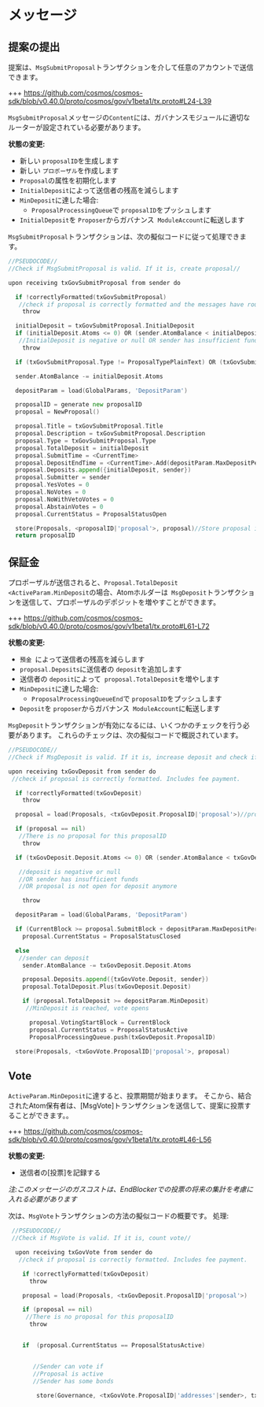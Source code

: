 # メッセージ

## 提案の提出

提案は、`MsgSubmitProposal`トランザクションを介して任意のアカウントで送信できます。

+++ https://github.com/cosmos/cosmos-sdk/blob/v0.40.0/proto/cosmos/gov/v1beta1/tx.proto#L24-L39

`MsgSubmitProposal`メッセージの`Content`には、ガバナンスモジュールに適切なルーターが設定されている必要があります。

**状態の変更:**

- 新しい `proposalID`を生成します
- 新しい `プロポーザル`を作成します
- `Proposal`の属性を初期化します
- `InitialDeposit`によって送信者の残高を減らします
- `MinDeposit`に達した場合:
     - `ProposalProcessingQueue`で `proposalID`をプッシュします
- `InitialDeposit`を `Proposer`からガバナンス` ModuleAccount`に転送します

`MsgSubmitProposal`トランザクションは、次の擬似コードに従って処理できます。

```go
//PSEUDOCODE//
//Check if MsgSubmitProposal is valid. If it is, create proposal//

upon receiving txGovSubmitProposal from sender do

  if !correctlyFormatted(txGovSubmitProposal)
   //check if proposal is correctly formatted and the messages have routes to other modules. Includes fee payment.
    throw

  initialDeposit = txGovSubmitProposal.InitialDeposit
  if (initialDeposit.Atoms <= 0) OR (sender.AtomBalance < initialDeposit.Atoms)
   //InitialDeposit is negative or null OR sender has insufficient funds
    throw

  if (txGovSubmitProposal.Type != ProposalTypePlainText) OR (txGovSubmitProposal.Type != ProposalTypeSoftwareUpgrade)

  sender.AtomBalance -= initialDeposit.Atoms

  depositParam = load(GlobalParams, 'DepositParam')

  proposalID = generate new proposalID
  proposal = NewProposal()

  proposal.Title = txGovSubmitProposal.Title
  proposal.Description = txGovSubmitProposal.Description
  proposal.Type = txGovSubmitProposal.Type
  proposal.TotalDeposit = initialDeposit
  proposal.SubmitTime = <CurrentTime>
  proposal.DepositEndTime = <CurrentTime>.Add(depositParam.MaxDepositPeriod)
  proposal.Deposits.append({initialDeposit, sender})
  proposal.Submitter = sender
  proposal.YesVotes = 0
  proposal.NoVotes = 0
  proposal.NoWithVetoVotes = 0
  proposal.AbstainVotes = 0
  proposal.CurrentStatus = ProposalStatusOpen

  store(Proposals, <proposalID|'proposal'>, proposal)//Store proposal in Proposals mapping
  return proposalID
```

## 保証金

プロポーザルが送信されると、`Proposal.TotalDeposit <ActiveParam.MinDeposit`の場合、Atomホルダーは` MsgDeposit`トランザクションを送信して、プロポーザルのデポジットを増やすことができます。

+++ https://github.com/cosmos/cosmos-sdk/blob/v0.40.0/proto/cosmos/gov/v1beta1/tx.proto#L61-L72

**状態の変更:**

- `預金 `によって送信者の残高を減らします
- `proposal.Deposits`に送信者の `deposit`を追加します
- 送信者の `deposit`によって` proposal.TotalDeposit`を増やします
- `MinDeposit`に達した場合:
     - `ProposalProcessingQueueEnd`で `proposalID`をプッシュします
- `Deposit`を `proposer`からガバナンス` ModuleAccount`に転送します

`MsgDeposit`トランザクションが有効になるには、いくつかのチェックを行う必要があります。
これらのチェックは、次の擬似コードで概説されています。 

```go
//PSEUDOCODE//
//Check if MsgDeposit is valid. If it is, increase deposit and check if MinDeposit is reached

upon receiving txGovDeposit from sender do
 //check if proposal is correctly formatted. Includes fee payment.

  if !correctlyFormatted(txGovDeposit)
    throw

  proposal = load(Proposals, <txGovDeposit.ProposalID|'proposal'>)//proposal is a const key, proposalID is variable

  if (proposal == nil)
   //There is no proposal for this proposalID
    throw

  if (txGovDeposit.Deposit.Atoms <= 0) OR (sender.AtomBalance < txGovDeposit.Deposit.Atoms) OR (proposal.CurrentStatus != ProposalStatusOpen)

   //deposit is negative or null
   //OR sender has insufficient funds
   //OR proposal is not open for deposit anymore

    throw

  depositParam = load(GlobalParams, 'DepositParam')

  if (CurrentBlock >= proposal.SubmitBlock + depositParam.MaxDepositPeriod)
    proposal.CurrentStatus = ProposalStatusClosed

  else
   //sender can deposit
    sender.AtomBalance -= txGovDeposit.Deposit.Atoms

    proposal.Deposits.append({txGovVote.Deposit, sender})
    proposal.TotalDeposit.Plus(txGovDeposit.Deposit)

    if (proposal.TotalDeposit >= depositParam.MinDeposit)
     //MinDeposit is reached, vote opens

      proposal.VotingStartBlock = CurrentBlock
      proposal.CurrentStatus = ProposalStatusActive
      ProposalProcessingQueue.push(txGovDeposit.ProposalID)

  store(Proposals, <txGovVote.ProposalID|'proposal'>, proposal)
```

## Vote

`ActiveParam.MinDeposit`に達すると、投票期間が始まります。 そこから、結合されたAtom保有者は、[MsgVote]トランザクションを送信して、提案に投票することができます。。 

+++ https://github.com/cosmos/cosmos-sdk/blob/v0.40.0/proto/cosmos/gov/v1beta1/tx.proto#L46-L56

**状態の変更:**

- 送信者の[投票]を記録する

_注:このメッセージのガスコストは、EndBlockerでの投票の将来の集計を考慮に入れる必要があります_

次は、`MsgVote`トランザクションの方法の擬似コードの概要です。
処理:

```go
 //PSEUDOCODE//
 //Check if MsgVote is valid. If it is, count vote//

  upon receiving txGovVote from sender do
   //check if proposal is correctly formatted. Includes fee payment.

    if !correctlyFormatted(txGovDeposit)
      throw

    proposal = load(Proposals, <txGovDeposit.ProposalID|'proposal'>)

    if (proposal == nil)
     //There is no proposal for this proposalID
      throw


    if  (proposal.CurrentStatus == ProposalStatusActive)


       //Sender can vote if
       //Proposal is active
       //Sender has some bonds

        store(Governance, <txGovVote.ProposalID|'addresses'|sender>, txGovVote.Vote)  //Voters can vote multiple times. Re-voting overrides previous vote. This is ok because tallying is done once at the end.
```
